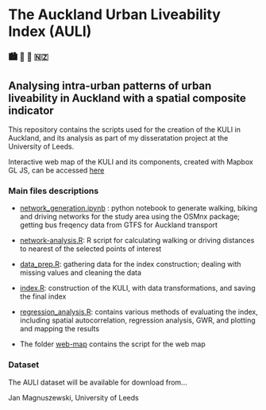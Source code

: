 # The Auckland Urban Liveability Index (AULI) 
### 🏙 🏡 🚃 🇳🇿

## Analysing intra-urban patterns of urban liveability in Auckland with a spatial composite indicator

This repository contains the scripts used for the creation of the KULI in Auckland, and its analysis as part of my disseratation project at the University of Leeds.

Interactive web map of the KULI and its components, created with Mapbox GL JS, can be accessed [here](https://jan.magnuszewski.com/kuli)

### Main files descriptions

-   [network_generation.ipynb](https://github.com/jankomag/uli-nz/blob/master/network_generation.ipynb) : python notebook to generate walking, biking and driving networks for the study area using the OSMnx package; getting bus freqency data from GTFS for Auckland transport

-   [network-analysis.R](https://github.com/jankomag/uli-nz/blob/master/network-analysis.R): R script for calculating walking or driving distances to nearest of the selected points of interest

-   [data_prep.R](https://github.com/jankomag/uli-nz/blob/master/data_prep.R): gathering data for the index construction; dealing with missing values and cleaning the data

-   [index.R](https://github.com/jankomag/uli-nz/blob/master/index.R): construction of the KULI, with data transformations, and saving the final index

-   [regression_analysis.R](https://github.com/jankomag/uli-nz/blob/master/regression_analysis.R): contains various methods of evaluating the index, including spatial autocorrelation, regression analysis, GWR, and plotting and mapping the results

-   The folder [web-map](https://github.com/jankomag/uli-nz/tree/master/web-map) contains the script for the web map

### Dataset
The AULI dataset will be available for download from...


Jan Magnuszewski, University of Leeds
